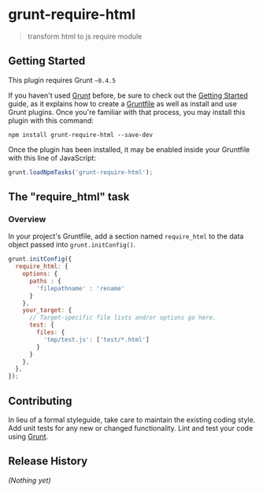 # grunt-require-html

> transform html to js require module

## Getting Started
This plugin requires Grunt `~0.4.5`

If you haven't used [Grunt](http://gruntjs.com/) before, be sure to check out the [Getting Started](http://gruntjs.com/getting-started) guide, as it explains how to create a [Gruntfile](http://gruntjs.com/sample-gruntfile) as well as install and use Grunt plugins. Once you're familiar with that process, you may install this plugin with this command:

```shell
npm install grunt-require-html --save-dev
```

Once the plugin has been installed, it may be enabled inside your Gruntfile with this line of JavaScript:

```js
grunt.loadNpmTasks('grunt-require-html');
```

## The "require_html" task

### Overview
In your project's Gruntfile, add a section named `require_html` to the data object passed into `grunt.initConfig()`.

```js
grunt.initConfig({
  require_html: {
    options: {
      paths : {
		'filepathname' : 'rename'
  	  }
    },
    your_target: {
      // Target-specific file lists and/or options go here.
      test: {
        files: {
          'tmp/test.js': ['test/*.html']
        }
      }
    },
  },
});
```
## Contributing
In lieu of a formal styleguide, take care to maintain the existing coding style. Add unit tests for any new or changed functionality. Lint and test your code using [Grunt](http://gruntjs.com/).

## Release History
_(Nothing yet)_
